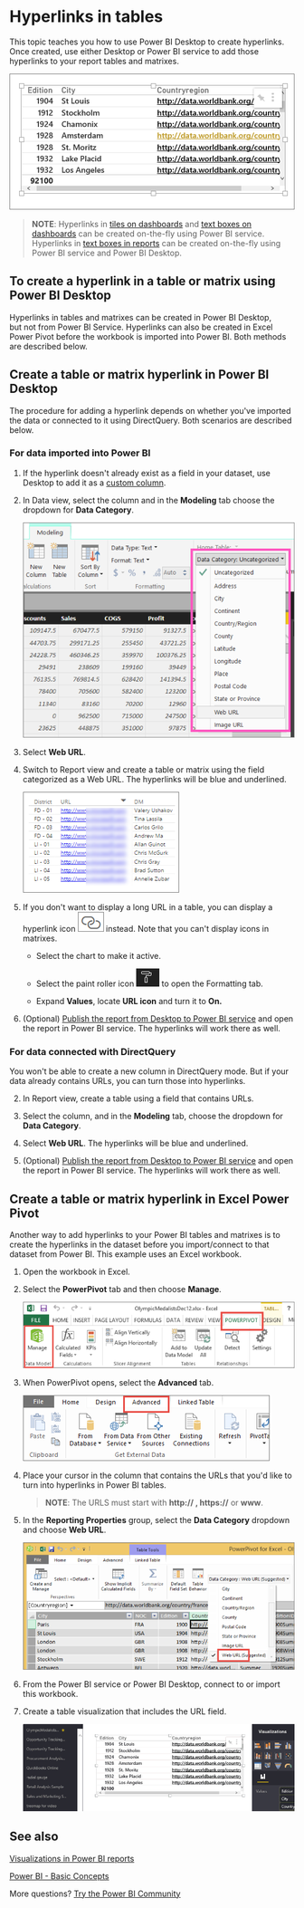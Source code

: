 ﻿<properties
   pageTitle="Hyperlinks in tables"
   description="Hyperlinks in tables"
   services="powerbi"
   documentationCenter=""
   authors="mihart"
   manager="erikre"
   backup=""
   editor=""
   tags=""
   qualityFocus="identified"
   qualityDate=""/>

<tags
   ms.service="powerbi"
   ms.devlang="NA"
   ms.topic="article"
   ms.tgt_pltfrm="NA"
   ms.workload="powerbi"
   ms.date="10/30/2017"
   ms.author="mihart"/>
# Hyperlinks in tables

This topic teaches you how to use Power BI Desktop to create hyperlinks. Once created, use either Desktop or Power BI service to add those hyperlinks to your report tables and matrixes. 

![](media/powerbi-service-hyperlinks-in-tables/hyperlinkedTable.png)

>**NOTE**:
>Hyperlinks in [tiles on dashboards](powerbi-service-edit-a-tile-in-a-dashboard.md) and [text boxes on dashboards](powerbi-service-add-a-widget-to-a-dashboard.md) can be created on-the-fly using Power BI service. Hyperlinks in [text boxes in reports](powerbi-service-add-a-hyperlink-to-a-text-box.md) can be created on-the-fly using Power BI service and Power BI Desktop.

## To create a hyperlink in a table or matrix using Power BI Desktop

Hyperlinks in tables and matrixes can be created in Power BI Desktop, but not from Power BI Service. Hyperlinks can also be created in Excel Power Pivot before the workbook is imported into Power BI. Both methods are described below.

## Create a table or matrix hyperlink in Power BI Desktop
The procedure for adding a hyperlink depends on whether you've imported the data or connected to it using DirectQuery. Both scenarios are described below.

### For data imported into Power BI  

1. If the hyperlink doesn't already exist as a field in your dataset, use Desktop to add it as a [custom column](powerbi-desktop-common-query-tasks.md).

2. In Data view, select the column and in the **Modeling** tab choose the dropdown for **Data Category**.

    ![](media/powerbi-service-hyperlinks-in-tables/PBI_data_category.png)

3. Select **Web URL**.

4. Switch to Report view and create a table or matrix using the field categorized as a Web URL. The hyperlinks will be blue and underlined.

    ![](media/powerbi-service-hyperlinks-in-tables/power-bi-table-with-hyperlinks2.png)

5.  If you don't want to display a long URL in a table, you can display a hyperlink icon  ![](media/powerbi-service-hyperlinks-in-tables/power-bi-hyperlink-icon.png) instead. Note that you can't display icons in matrixes.

    - Select the chart to make it active.

    - Select the paint roller icon ![](media/powerbi-service-hyperlinks-in-tables/power-bi-paintroller.png) to open the Formatting tab.

    - Expand **Values**, locate **URL icon** and turn it to **On.**

6. (Optional) [Publish the report from Desktop to Power BI service](powerbi-learning-4-1-publish-reports.md) and open the report in Power BI service. The hyperlinks will work there as well.

### For data connected with DirectQuery

You won't be able to create a new column in DirectQuery mode.  But if your data already contains URLs, you can turn those into hyperlinks.

2. In Report view, create a table using a field that contains URLs.

3. Select the column, and in the **Modeling** tab, choose the dropdown for **Data Category**.

3. Select **Web URL**. The hyperlinks will be blue and underlined.

4. (Optional) [Publish the report from Desktop to Power BI service](powerbi-learning-4-1-publish-reports.md) and open the report in Power BI service. The hyperlinks will work there as well.

## Create a table or matrix hyperlink in Excel Power Pivot
Another way to add hyperlinks to your Power BI tables and matrixes is to create the hyperlinks in the dataset before you import/connect to that dataset from Power BI. This example uses an Excel workbook.

1.  Open the workbook in Excel.

2.  Select the **PowerPivot** tab and then choose **Manage**.

    ![](media/powerbi-service-hyperlinks-in-tables/createHyperlinkInPowerPivot2.png)

3.  When PowerPivot opens, select the **Advanced** tab.

    ![](media/powerbi-service-hyperlinks-in-tables/createHyperlinkInPowerPivot3.png)

4.  Place your cursor in the column that contains the URLs that you'd like to turn into hyperlinks in Power BI tables.

    >**NOTE**: The URLS must start with **http:// , https://** or **www**.

5.  In the **Reporting Properties** group, select the **Data Category** dropdown and choose **Web URL**. 

    ![](media/powerbi-service-hyperlinks-in-tables/createHyperlinksNew.png)

6.  From the Power BI service or Power BI Desktop, connect to or import this workbook.

7.  Create a table visualization that includes the URL field.

    ![](media/powerbi-service-hyperlinks-in-tables/hyperlinksInTables.gif)


## See also

[Visualizations in Power BI reports](powerbi-service-visualizations-for-reports.md)

[Power BI - Basic Concepts](powerbi-service-basic-concepts.md)

More questions? [Try the Power BI Community](http://community.powerbi.com/)
